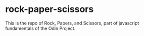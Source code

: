 # rock-paper-scissors
This is the repo of Rock, Papers, and Scissors, part of javascript fundamentals of the Odin Project.

